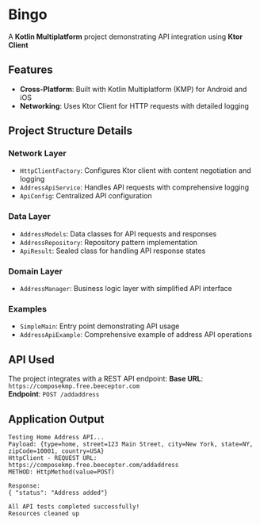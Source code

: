 # Bingo

A **Kotlin Multiplatform** project demonstrating API integration using **Ktor Client**
## Features

- **Cross-Platform**: Built with Kotlin Multiplatform (KMP) for Android and iOS
- **Networking**: Uses Ktor Client for HTTP requests with detailed logging

## Project Structure Details

### Network Layer
- `HttpClientFactory`: Configures Ktor client with content negotiation and logging
- `AddressApiService`: Handles API requests with comprehensive logging
- `ApiConfig`: Centralized API configuration

### Data Layer
- `AddressModels`: Data classes for API requests and responses
- `AddressRepository`: Repository pattern implementation
- `ApiResult`: Sealed class for handling API response states

### Domain Layer
- `AddressManager`: Business logic layer with simplified API interface

### Examples
- `SimpleMain`: Entry point demonstrating API usage
- `AddressApiExample`: Comprehensive example of address API operations

## API Used

The project integrates with a REST API endpoint:
**Base URL**: `https://composekmp.free.beeceptor.com`  
**Endpoint**: `POST /addaddress`

## Application Output

```
Testing Home Address API...
Payload: {type=home, street=123 Main Street, city=New York, state=NY, zipCode=10001, country=USA}
HttpClient - REQUEST URL: https://composekmp.free.beeceptor.com/addaddress
METHOD: HttpMethod(value=POST)

Response: 
{ "status": "Address added"}

All API tests completed successfully!
Resources cleaned up
```